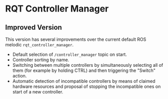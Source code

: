 # RQT Controller Manager
## Improved Version

This version has several improvements over the current default ROS melodic `rqt_controller_manager`.
- Default selection of `/controller_manager` topic on start.
- Controller sorting by name.
- Switching between multiple controllers by simultaneously selecting all of them (for example by holding CTRL) and then triggering the "Switch" action.
- Automatic detection of incompatible controllers by means of claimed hardware resources and proposal of stopping the incompatible ones on start of a new controller.